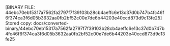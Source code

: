 [BINARY FILE: 44ebc70eb15317a7562fa2797f7f39103b28cb4aeffc6e13c37d0b747b4fc46f6f374ca3f6d05b3632aa0fb2bf52c00e7de6b44203e40ccd873d9c13fe25]
Stored copy: docs/converted-binary/44ebc70eb15317a7562fa2797f7f39103b28cb4aeffc6e13c37d0b747b4fc46f6f374ca3f6d05b3632aa0fb2bf52c00e7de6b44203e40ccd873d9c13fe25
